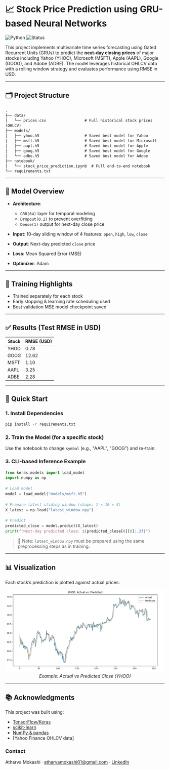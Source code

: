 # 📈 Stock Price Prediction using GRU-based Neural Networks

![Python](https://img.shields.io/badge/Python-3.13-blue.svg)
![Status](https://img.shields.io/badge/status-stable-brightgreen)

This project implements multivariate time series forecasting using Gated Recurrent Units (GRUs) to predict the **next-day closing prices** of major stocks including Yahoo (YHOO), Microsoft (MSFT), Apple (AAPL), Google (GOOG), and Adobe (ADBE). The model leverages historical OHLCV data with a rolling window strategy and evaluates performance using RMSE in USD.

---

## 🗂️ Project Structure

```
.
├── data/
│   └── prices.csv                 # Full historical stock prices (OHLCV)
├── models/
│   ├── yhoo.h5                    # Saved best model for Yahoo
│   ├── msft.h5                    # Saved best model for Microsoft
│   ├── aapl.h5                    # Saved best model for Apple
│   ├── goog.h5                    # Saved best model for Google
│   └── adbe.h5                    # Saved best model for Adobe
├── notebook/
│   └── stock_price_prediction.ipynb  # Full end-to-end notebook
└── requirements.txt
```

---

## 🧠 Model Overview

- **Architecture**:
  - `GRU(64)` layer for temporal modeling
  - `Dropout(0.2)` to prevent overfitting
  - `Dense(1)` output for next-day close price

- **Input**: 10-day sliding window of 4 features: `open`, `high`, `low`, `close`
- **Output**: Next-day predicted `close` price
- **Loss**: Mean Squared Error (MSE)
- **Optimizer**: Adam

---

## 🔁 Training Highlights

- Trained separately for each stock
- Early stopping & learning rate scheduling used
- Best validation MSE model checkpoint saved

---

## ✅ Results (Test RMSE in USD)

| Stock  | RMSE (USD) |
|--------|------------|
| YHOO   | 0.78       |
| GOOG   | 12.62      |
| MSFT   | 1.10       |
| AAPL   | 3.25       |
| ADBE   | 2.28       |

---

## 🚀 Quick Start

### 1. Install Dependencies

```bash
pip install -r requirements.txt
```

### 2. Train the Model (for a specific stock)

Use the notebook to change `symbol` (e.g., "AAPL", "GOOG") and re-train.

### 3. CLI-based Inference Example

```python
from keras.models import load_model
import numpy as np

# Load model
model = load_model("models/msft.h5")

# Prepare latest sliding window (shape: 1 × 10 × 4)
X_latest = np.load("latest_window.npy")

# Predict
predicted_close = model.predict(X_latest)
print(f"Next-day predicted close: ${predicted_close[0][0]:.2f}")
```

> 📌 Note: `latest_window.npy` must be prepared using the same preprocessing steps as in training.

---

## 📊 Visualization

Each stock’s prediction is plotted against actual prices:

<p align="center">
  <img src="plots/Yahoo.png" width="600">
  <br><em>Example: Actual vs Predicted Close (YHOO)</em>
</p>

---

## 📚 Acknowledgments

This project was built using:
- [TensorFlow/Keras](https://keras.io/)
- [scikit-learn](https://scikit-learn.org/)
- [NumPy & pandas](https://pandas.pydata.org/)
- [Yahoo Finance OHLCV data]


### Contact
Atharva Mokashi · atharvamokashi01@gmail.com · [LinkedIn](https://www.linkedin.com/in/atharva-m)
